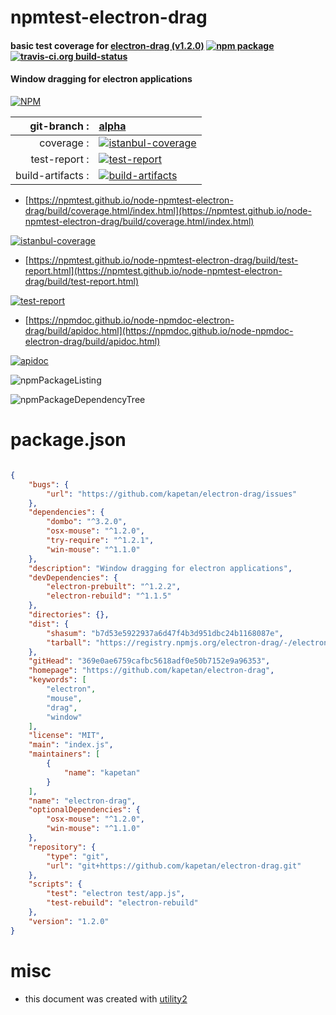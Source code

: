 # npmtest-electron-drag

#### basic test coverage for  [electron-drag (v1.2.0)](https://github.com/kapetan/electron-drag)  [![npm package](https://img.shields.io/npm/v/npmtest-electron-drag.svg?style=flat-square)](https://www.npmjs.org/package/npmtest-electron-drag) [![travis-ci.org build-status](https://api.travis-ci.org/npmtest/node-npmtest-electron-drag.svg)](https://travis-ci.org/npmtest/node-npmtest-electron-drag)

#### Window dragging for electron applications

[![NPM](https://nodei.co/npm/electron-drag.png?downloads=true&downloadRank=true&stars=true)](https://www.npmjs.com/package/electron-drag)

| git-branch : | [alpha](https://github.com/npmtest/node-npmtest-electron-drag/tree/alpha)|
|--:|:--|
| coverage : | [![istanbul-coverage](https://npmtest.github.io/node-npmtest-electron-drag/build/coverage.badge.svg)](https://npmtest.github.io/node-npmtest-electron-drag/build/coverage.html/index.html)|
| test-report : | [![test-report](https://npmtest.github.io/node-npmtest-electron-drag/build/test-report.badge.svg)](https://npmtest.github.io/node-npmtest-electron-drag/build/test-report.html)|
| build-artifacts : | [![build-artifacts](https://npmtest.github.io/node-npmtest-electron-drag/glyphicons_144_folder_open.png)](https://github.com/npmtest/node-npmtest-electron-drag/tree/gh-pages/build)|

- [https://npmtest.github.io/node-npmtest-electron-drag/build/coverage.html/index.html](https://npmtest.github.io/node-npmtest-electron-drag/build/coverage.html/index.html)

[![istanbul-coverage](https://npmtest.github.io/node-npmtest-electron-drag/build/screenCapture.buildCi.browser.%252Ftmp%252Fbuild%252Fcoverage.lib.html.png)](https://npmtest.github.io/node-npmtest-electron-drag/build/coverage.html/index.html)

- [https://npmtest.github.io/node-npmtest-electron-drag/build/test-report.html](https://npmtest.github.io/node-npmtest-electron-drag/build/test-report.html)

[![test-report](https://npmtest.github.io/node-npmtest-electron-drag/build/screenCapture.buildCi.browser.%252Ftmp%252Fbuild%252Ftest-report.html.png)](https://npmtest.github.io/node-npmtest-electron-drag/build/test-report.html)

- [https://npmdoc.github.io/node-npmdoc-electron-drag/build/apidoc.html](https://npmdoc.github.io/node-npmdoc-electron-drag/build/apidoc.html)

[![apidoc](https://npmdoc.github.io/node-npmdoc-electron-drag/build/screenCapture.buildCi.browser.%252Ftmp%252Fbuild%252Fapidoc.html.png)](https://npmdoc.github.io/node-npmdoc-electron-drag/build/apidoc.html)

![npmPackageListing](https://npmtest.github.io/node-npmtest-electron-drag/build/screenCapture.npmPackageListing.svg)

![npmPackageDependencyTree](https://npmtest.github.io/node-npmtest-electron-drag/build/screenCapture.npmPackageDependencyTree.svg)



# package.json

```json

{
    "bugs": {
        "url": "https://github.com/kapetan/electron-drag/issues"
    },
    "dependencies": {
        "dombo": "^3.2.0",
        "osx-mouse": "^1.2.0",
        "try-require": "^1.2.1",
        "win-mouse": "^1.1.0"
    },
    "description": "Window dragging for electron applications",
    "devDependencies": {
        "electron-prebuilt": "^1.2.2",
        "electron-rebuild": "^1.1.5"
    },
    "directories": {},
    "dist": {
        "shasum": "b7d53e5922937a6d47f4b3d951dbc24b1168087e",
        "tarball": "https://registry.npmjs.org/electron-drag/-/electron-drag-1.2.0.tgz"
    },
    "gitHead": "369e0ae6759cafbc5618adf0e50b7152e9a96353",
    "homepage": "https://github.com/kapetan/electron-drag",
    "keywords": [
        "electron",
        "mouse",
        "drag",
        "window"
    ],
    "license": "MIT",
    "main": "index.js",
    "maintainers": [
        {
            "name": "kapetan"
        }
    ],
    "name": "electron-drag",
    "optionalDependencies": {
        "osx-mouse": "^1.2.0",
        "win-mouse": "^1.1.0"
    },
    "repository": {
        "type": "git",
        "url": "git+https://github.com/kapetan/electron-drag.git"
    },
    "scripts": {
        "test": "electron test/app.js",
        "test-rebuild": "electron-rebuild"
    },
    "version": "1.2.0"
}
```



# misc
- this document was created with [utility2](https://github.com/kaizhu256/node-utility2)
